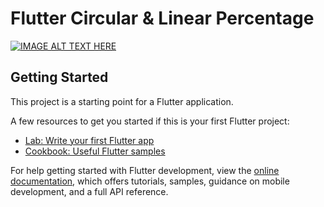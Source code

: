 # Flutter Circular & Linear Percentage 

[![IMAGE ALT TEXT HERE](https://i.ytimg.com/vi/GUW67K9zBEg/maxresdefault.jpg)](https://www.youtube.com/watch?v=GUW67K9zBEg)

## Getting Started

This project is a starting point for a Flutter application.

A few resources to get you started if this is your first Flutter project:

- [Lab: Write your first Flutter app](https://docs.flutter.dev/get-started/codelab)
- [Cookbook: Useful Flutter samples](https://docs.flutter.dev/cookbook)

For help getting started with Flutter development, view the
[online documentation](https://docs.flutter.dev/), which offers tutorials,
samples, guidance on mobile development, and a full API reference.
